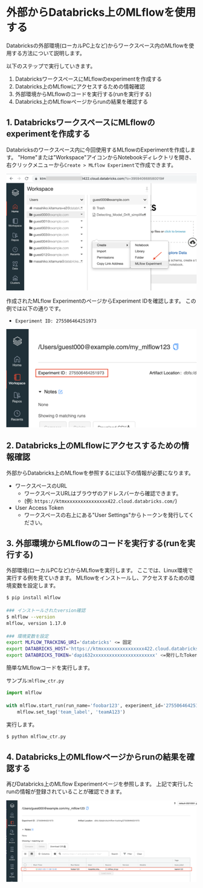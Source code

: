 外部からDatabricks上のMLflowを使用する
======

Databricksの外部環境(ローカルPC上など)からワークスペース内のMLflowを使用する方法について説明します。

以下のステップで実行していきます。

1. DatabricksワークスペースにMLflowのexperimentを作成する
1. Databricks上のMLflowにアクセスするための情報確認
1. 外部環境からMLflowのコードを実行する(runを実行する)
1. Databricks上のMLflowページからrunの結果を確認する

## 1. DatabricksワークスペースにMLflowのexperimentを作成する

Databricksのワークスペース内に今回使用するMLflowのExperimentを作成します。
"Home"または"Workspace"アイコンからNotebookディレクトリを開き、右クリックメニューから`Create > MLflow Experiment`で作成できます。

![mlflowexperiment](mlflowexperiment.png)

作成されたMLflow ExperimentのページからExperiment IDを確認します。
この例では以下の通りです。

* `Experiment ID: 275506464251973`

![eperimentid](eperimentid.png)

## 2. Databricks上のMLflowにアクセスするための情報確認

外部からDatabricks上のMLflowを参照するには以下の情報が必要になります。

* ワークスペースのURL
  - ワークスペースURLはブラウザのアドレスバーから確認できます。
  - (例: `https://ktmxxxxxxxxxxxxxxxx422.cloud.databricks.com/`)
* User Access Token
  - ワークスペースの右上にある"User Settings"からトークンを発行してください。

## 3. 外部環境からMLflowのコードを実行する(runを実行する)

外部環境(ローカルPCなど)からMLflowを実行します。
ここでは、Linux環境で実行する例を見ていきます。
MLflowをインストールし、アクセスするための環境変数を設定します。

```bash
$ pip install mlflow

### インストールされたversion確認
$ mlflow --version
mlflow, version 1.17.0

### 環境変数を設定
export MLFLOW_TRACKING_URI='databricks' <= 固定
export DATABRICKS_HOST='https://ktmxxxxxxxxxxxxxxxx422.cloud.databricks.com/'
export DATABRICKS_TOKEN='dapi632xxxxxxxxxxxxxxxxxxxxxxx' <=発行したToken
```

簡単なMLflowコードを実行します。

サンプル:`mlflow_ctr.py` 
```python
import mlflow

with mlflow.start_run(run_name='foobar123', experiment_id='275506464251973') as run:
    mlflow.set_tag('team_label', 'teamA123')
```

実行します。

```bash
$ python mlflow_ctr.py
```



## 4. Databricks上のMLflowページからrunの結果を確認する

再びDatabricks上のMLflow Experimentページを参照します。
上記で実行したrunの情報が登録されていることが確認できます。

![run](run.png)



